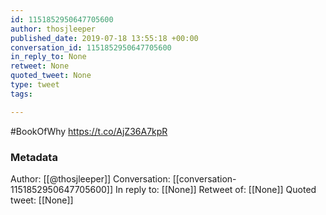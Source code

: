 ```yaml
---
id: 1151852950647705600
author: thosjleeper
published_date: 2019-07-18 13:55:18 +00:00
conversation_id: 1151852950647705600
in_reply_to: None
retweet: None
quoted_tweet: None
type: tweet
tags:

---
```


#BookOfWhy https://t.co/AjZ36A7kpR

### Metadata

Author: [[@thosjleeper]]
Conversation: [[conversation-1151852950647705600]]
In reply to: [[None]]
Retweet of: [[None]]
Quoted tweet: [[None]]
